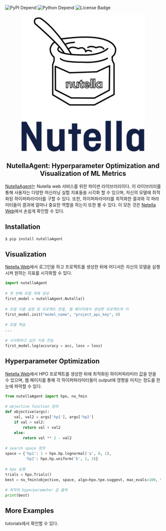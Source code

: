 ![PyPI Depend](https://img.shields.io/badge/PyPI-v0.1.20-orange) ![Python Depend](https://img.shields.io/badge/Python-3.7-blue) ![License Badge](https://img.shields.io/badge/license-MIT-green)<br>

<p align="center">
  <img width="400" src="./assets/logo.jpeg">
</p>


<h2 align=center>NutellaAgent: Hyperparameter Optimization and Visualization of ML Metrics</h2>

[NutellaAgent](https://github.com/NutellaCoder/NutellaML)는 Nutella web 서비스를 위한 파이썬 라이브러리이다. 이 라이브러리를 통해 사용자는 다양한 머신러닝 실험 지표들을 시각화 할 수 있으며, 자신의 모델에 최적화된 하이퍼파라미터를 구할 수 있다. 또한, 하이퍼파라미터를 최적화한 결과와 각 파라미터들이 결과에 얼마나 중요한 역할을 하는지 또한 볼 수 있다. 이 모든 것은 [Netella Web](http://ec2-54-180-180-142.ap-northeast-2.compute.amazonaws.com:3000/)에서 손쉽게 확인할 수 있다.


## Installation

```bash
$ pip install nutellaAgent
```

## Visualization

[Netella Web](http://ec2-54-180-180-142.ap-northeast-2.compute.amazonaws.com:3000/)에서 로그인을 하고 프로젝트를 생성한 뒤에 어디서든 자신의 모델을 실행시켜 원하는 지표를 시각화할 수 있다.

```python
import nutellaAgent

# 첫 번째 모델 객체 생성
first_model = nutellaAgent.Nutella()

# 모델 이름 설정 및 프로젝트 연결, 웹 페이지에서 생성한 프로젝트의 키
first_model.init("model_name", "project_api_key", 0)

# 모델 학습
...

# 시각화하고 싶은 지표 전송
first_model.log(accuracy = acc, loss = loss)
```


## Hyperparameter Optimization

[Netella Web](http://ec2-54-180-180-142.ap-northeast-2.compute.amazonaws.com:3000/)에서 HPO 프로젝트를 생성한 뒤에 최적화된 하이퍼파라미터 값을 얻을 수 있으며, 웹 페이지를 통해 각 하이퍼파라미터들이 output에 영향을 미치는 정도를 한눈에 파악할 수 있다.

```python
from nutellaAgent import hpo, nu_fmin

# objective function 정의
def objective(args):
    val, val2 = args['hp1'], args['hp2']
    if val > val2:
        return val + val2
    else:
        return val ** 2 - val2

# search space 정의
space = {'hp1': 1 + hpo.hp.lognormal('a', 0, 1),
         'hp2': hpo.hp.uniform('b', 1, 3)}

# hpo 실행
trials = hpo.Trials()
best = nu_fmin(objective, space, algo=hpo.tpe.suggest, max_evals=100, trials=trials)

# 최적의 hyperparameter 값 출력
print(best)
```

## More Examples

tutorials에서 확인할 수 있다.

<!-- 
## License

Copyright © [song-o](https://github.com/song-o)

[AquVitae](https://github.com/aqvitae/aquvitae) is open-sourced software licensed under the [MIT License](https://github.com/aquvitae/aquvitae/blob/master/LICENSE). -->